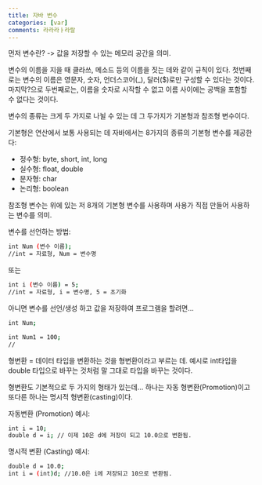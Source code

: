 ```yaml
---
title: 자바 변수
categories: [var]
comments: 라라라ㅏ라랄
---
```


먼저 변수란?
-> 값을 저장할 수 있는 메모리 공간을 의미.

변수의 이름을 지을 때 클라쓰, 메소드 등의 이름을 짓는 데와 같이 규칙이 있다.
첫번째로는 변수의 이름은 영문자, 숫자, 언더스코어(_), 달러($)로만 구성할 수 있다는 것이다.
마지막?으로 두번째로는, 이름을 숫자로 시작할 수 없고 이름 사이에는 공백을 포함할 수 없다는 것이다.

변수의 종류는 크게 두 가지로 나뉠 수 있는 데 그 두가지가 기본형과 참조형 변수이다.

기본형은 연산에서 보통 사용되는 데 자바에서는 8가지의 종류의 기본형 변수를 제공한다:
- 정수형: byte, short, int, long
- 실수형: float, double
- 문자형: char
- 논리형: boolean

참조형 변수는 위에 있는 저 8개의 기본형 변수를 사용하며 사용가 직접 만들어 사용하는 변수를 의미.

변수를 선언하는 방법:
```bash
int Num (변수 이름); 
//int = 자료형, Num = 변수명
```

또는 

```bash
int i (변수 이름) = 5; 
//int = 자료형, i = 변수명, 5 = 초기화
```

아니면 변수를 선언/생성 하고 값을 저장하여 프로그램을 할려면...
```bash
int Num;

int Num1 = 100;
//
```

형변환 = 데이터 타입을 변환하는 것을 형변환이라고 부르는 데. 예시로 int타입을 double 타입으로 바꾸는 것처럼 말 그대로 타입을 바꾸는 것이다.

형변환도 기본적으로 두 가지의 형태가 있는데...
하나는 자동 형변환(Promotion)이고 또다른 하나는 명시적 형변환(casting)이다.

자동변환 (Promotion) 예시:
```bash
int i = 10;
double d = i; // 이제 10은 d에 저장이 되고 10.0으로 변환됨.
```

명시적 변환 (Casting) 예시:
```bash
double d = 10.0;
int i = (int)d; //10.0은 i에 저장되고 10으로 변환됨.
```